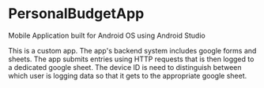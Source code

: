# PersonalBudgetApp
Mobile Application built for Android OS using Android Studio

This is a custom app.
The app's backend system includes google forms and sheets. The app submits entries using HTTP requests that is then logged to a dedicated google sheet. The device ID is need to distinguish between which user is logging data so that it gets to the appropriate google sheet.
